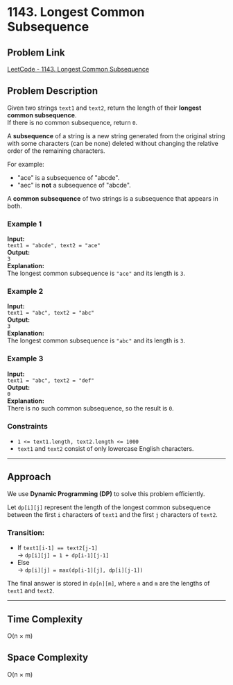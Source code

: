 # 1143. Longest Common Subsequence

## Problem Link
[LeetCode - 1143. Longest Common Subsequence](https://leetcode.com/problems/longest-common-subsequence/)

## Problem Description
Given two strings `text1` and `text2`, return the length of their **longest common subsequence**.  
If there is no common subsequence, return `0`.

A **subsequence** of a string is a new string generated from the original string with some characters (can be none) deleted without changing the relative order of the remaining characters.

For example:
- "ace" is a subsequence of "abcde".
- "aec" is **not** a subsequence of "abcde".

A **common subsequence** of two strings is a subsequence that appears in both.

### Example 1
**Input:**  
`text1 = "abcde", text2 = "ace"`  
**Output:**  
`3`  
**Explanation:**  
The longest common subsequence is `"ace"` and its length is `3`.

### Example 2
**Input:**  
`text1 = "abc", text2 = "abc"`  
**Output:**  
`3`  
**Explanation:**  
The longest common subsequence is `"abc"` and its length is `3`.

### Example 3
**Input:**  
`text1 = "abc", text2 = "def"`  
**Output:**  
`0`  
**Explanation:**  
There is no such common subsequence, so the result is `0`.

### Constraints
- `1 <= text1.length, text2.length <= 1000`
- `text1` and `text2` consist of only lowercase English characters.

---

## Approach
We use **Dynamic Programming (DP)** to solve this problem efficiently.

Let `dp[i][j]` represent the length of the longest common subsequence between the first `i` characters of `text1` and the first `j` characters of `text2`.

### Transition:
- If `text1[i-1] == text2[j-1]`  
  → `dp[i][j] = 1 + dp[i-1][j-1]`
- Else  
  → `dp[i][j] = max(dp[i-1][j], dp[i][j-1])`

The final answer is stored in `dp[n][m]`, where `n` and `m` are the lengths of `text1` and `text2`.

---

## Time Complexity
O(n × m)

## Space Complexity
O(n × m)

